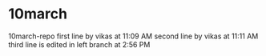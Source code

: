 # 10march
10march-repo
first line by vikas at 11:09 AM
second line by vikas at 11:11 AM
third line is edited in left branch at 2:56 PM
